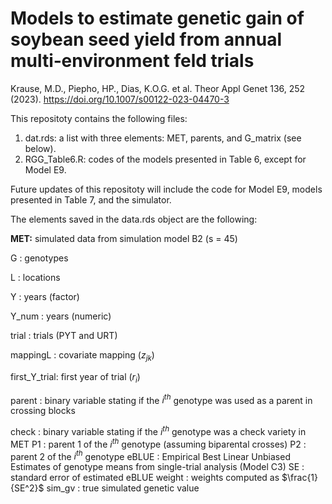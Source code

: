 # Models to estimate genetic gain of soybean seed yield from annual multi‑environment feld trials

Krause, M.D., Piepho, HP., Dias, K.O.G. et al. Theor Appl Genet 136, 252 (2023). https://doi.org/10.1007/s00122-023-04470-3

This repositoty contains the following files:

1. dat.rds: a list with three elements: MET, parents, and G_matrix (see below).
2. RGG_Table6.R: codes of the models presented in Table 6, except for Model E9.

Future updates of this repositoty will include the code for Model E9, models presented in Table 7, and the simulator.

The elements saved in the data.rds object are the following:

**MET:** simulated data from simulation model B2 (s = 45)

G            : genotypes 

L            : locations

Y            : years (factor)

Y_num        : years (numeric) 

trial        : trials (PYT and URT)

mappingL     : covariate mapping ($z_{jk}$)

first_Y_trial: first year of trial ($r_i$)

parent       : binary variable stating if the $i^{th}$ genotype was used as a parent in crossing blocks

check        : binary variable stating if the $i^{th}$ genotype was a check variety in MET
P1           : parent 1 of the $i^{th}$ genotype (assuming biparental crosses)
P2           : parent 2 of the $i^{th}$ genotype
eBLUE        : Empirical Best Linear Unbiased Estimates of genotype means from single-trial analysis (Model C3)
SE           : standard error of estimated eBLUE
weight       : weights computed as $\frac{1}{SE^2}$
sim_gv       : true simulated genetic value
